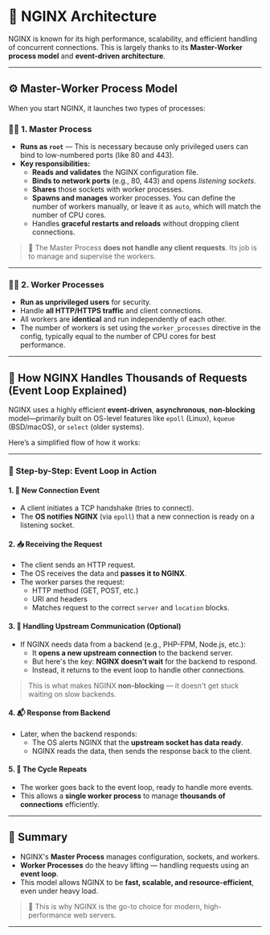 # 🧱 NGINX Architecture

NGINX is known for its high performance, scalability, and efficient handling of concurrent connections. This is largely thanks to its **Master-Worker process model** and **event-driven architecture**.

---

## ⚙️ Master-Worker Process Model

When you start NGINX, it launches two types of processes:

### 🧑‍✈️ 1. Master Process

- **Runs as `root`** — This is necessary because only privileged users can bind to low-numbered ports (like 80 and 443).
- **Key responsibilities:**
  - **Reads and validates** the NGINX configuration file.
  - **Binds to network ports** (e.g., 80, 443) and opens *listening sockets*.
  - **Shares** those sockets with worker processes.
  - **Spawns and manages** worker processes. You can define the number of workers manually, or leave it as `auto`, which will match the number of CPU cores.
  - Handles **graceful restarts and reloads** without dropping client connections.

> 📌 The Master Process **does not handle any client requests**. Its job is to manage and supervise the workers.

---

### 🧑‍🔧 2. Worker Processes

- **Run as unprivileged users** for security.
- Handle **all HTTP/HTTPS traffic** and client connections.
- All workers are **identical** and run independently of each other.
- The number of workers is set using the `worker_processes` directive in the config, typically equal to the number of CPU cores for best performance.

---

## 🔁 How NGINX Handles Thousands of Requests (Event Loop Explained)

NGINX uses a highly efficient **event-driven**, **asynchronous**, **non-blocking** model—primarily built on OS-level features like `epoll` (Linux), `kqueue` (BSD/macOS), or `select` (older systems).

Here’s a simplified flow of how it works:

---

### 🧩 Step-by-Step: Event Loop in Action

#### 1. 🧠 New Connection Event

- A client initiates a TCP handshake (tries to connect).
- The **OS notifies NGINX** (via `epoll`) that a new connection is ready on a listening socket.

#### 2. 📥 Receiving the Request

- The client sends an HTTP request.
- The OS receives the data and **passes it to NGINX**.
- The worker parses the request:
  - HTTP method (GET, POST, etc.)
  - URI and headers
  - Matches request to the correct `server` and `location` blocks.

#### 3. 🔀 Handling Upstream Communication (Optional)

- If NGINX needs data from a backend (e.g., PHP-FPM, Node.js, etc.):
  - It **opens a new upstream connection** to the backend server.
  - But here's the key: **NGINX doesn’t wait** for the backend to respond.
  - Instead, it returns to the event loop to handle other connections.

> This is what makes NGINX **non-blocking** — it doesn't get stuck waiting on slow backends.

#### 4. 📬 Response from Backend

- Later, when the backend responds:
  - The OS alerts NGINX that the **upstream socket has data ready**.
  - NGINX reads the data, then sends the response back to the client.

#### 5. 🔁 The Cycle Repeats

- The worker goes back to the event loop, ready to handle more events.
- This allows a **single worker process** to manage **thousands of connections** efficiently.

---

## 🧠 Summary

- NGINX's **Master Process** manages configuration, sockets, and workers.
- **Worker Processes** do the heavy lifting — handling requests using an **event loop**.
- This model allows NGINX to be **fast, scalable, and resource-efficient**, even under heavy load.

> 🚀 This is why NGINX is the go-to choice for modern, high-performance web servers.

---
